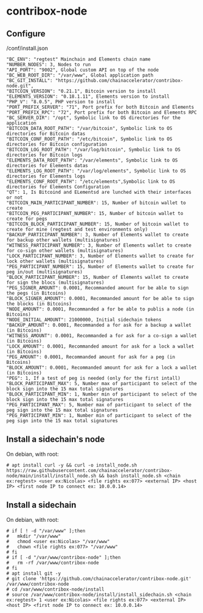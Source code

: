 # contribox-node

## Configure

<env ex:regtest>/conf/install.json

    "BC_ENV": "regtest" Mainchain and Elements chain name
    "NUMBER_NODES": 3, Nodes to run
    "API_PORT": "9002", Global custom API on top of the node
    "BC_WEB_ROOT_DIR": "/var/www", Global application path
    "BC_GIT_INSTALL": "https://github.com/chainaccelerator/contribox-node.git",
    "BITCOIN_VERSION": "0.21.1", Bitcoin version to install
    "ELEMENTS_VERSION": "0.18.1.11", Elements version to install
    "PHP_V": "8.0.5", PHP version to install
    "PORT_PREFIX_SERVER": "71", Port prefix for both Bitcoin and Elements
    "PORT_PREFIX_RPC": "72", Port prefix for both Bitcoin and Elements RPC
    "BC_SERVER_DIR": "/opt", Symbolic link to OS directories for the application
    "BITCOIN_DATA_ROOT_PATH": "/var/bitcoin", Symbolic link to OS directories for Bitcoin datas
    "BITCOIN_CONF_ROOT_PATH": "/etc/bitcoin", Symbolic link to OS directories for Bitcoin configuration
    "BITCOIN_LOG_ROOT_PATH": "/var/log/bitcoin", Symbolic link to OS directories for Bitcoin logs
    "ELEMENTS_DATA_ROOT_PATH": "/var/elements", Symbolic link to OS directories for Elements datas
    "ELEMENTS_LOG_ROOT_PATH": "/var/log/elements", Symbolic link to OS directories for Elements logs
    "ELEMENTS_CONF_ROOT_PATH": "/etc/elements",Symbolic link to OS directories for Elements Configuration
    "QT": 1, Is Bitcoind and ELementsd are lunched with their interfaces or not
    "BITCOIN_MAIN_PARTICIPANT_NUMBER": 15, Number of bitcoin wallet to create
    "BITCOIN_PEG_PARTICIPANT_NUMBER": 15, Number of bitcoin wallet to create for pegs
    "BITCOIN_BLOCK_PARTICIPANT_NUMBER": 15, Number of bitcoin wallet to create for mine (regtest and test environments only)
    "BACKUP_PARTICIPANT_NUMBER": 3, Number of Elements wallet to create for backup other wallets (multisignatures)
    "WITNESS_PARTICIPANT_NUMBER": 3, Number of Elements wallet to create for co-sign other wallets (multisignatures)
    "LOCK_PARTICIPANT_NUMBER": 3, Number of Elements wallet to create for lock other wallets (multisignatures)
    "PEG_PARTICIPANT_NUMBER": 15, Number of Elements wallet to create for peg in/out (multisignatures)
    "BLOCK_PARTICIPANT_NUMBER": 15, Number of Elements wallet to create for sign the blocs (multisignatures)
    "PEG_SIGNER_AMOUNT": 0.0001, Recommanded amount for be able to sign the pegs (in Bitcoins)
    "BLOCK_SIGNER_AMOUNT": 0.0001, Recommanded amount for be able to sign the blocks (in Bitcoins)
    "NODE_AMOUNT": 0.0001, Recommanded a for be able to publis a node (in Bitcoins)
    "NODE_INITIAL_AMOUNT": 21000000, Initial sidechain tokens
    "BACKUP_AMOUNT": 0.0001, Recommanded a for ask for a backup a wallet (in Bitcoins)
    "WITNESS_AMOUNT": 0.0001, Recommanded a for ask for a co-sign a wallet (in Bitcoins)
    "LOCK_AMOUNT": 0.0001, Recommanded amount for ask for a lock a wallet (in Bitcoins)
    "PEG_AMOUNT": 0.0001, Recommanded amount for ask for a peg (in Bitcoins)
    "BLOCK_AMOUNT": 0.0001, Recommanded amount for ask for a lock a wallet (in Bitcoins)
    "PEG": 1, If a test of peg is needed (only for the first intall)
    "BLOCK_PARTICIPANT_MAX": 5, Number max of participant to select of the block sign into the 15 max total signatures
    "BLOCK_PARTICIPANT_MIN": 1, Number min of participant to select of the block sign into the 15 max total signatures
    "PEG_PARTICIPANT_MAX": 5, Number max of participant to select of the peg sign into the 15 max total signatures
    "PEG_PARTICIPANT_MIN": 1, Number min of participant to select of the peg sign into the 15 max total signatures

## Install a sidechain's node

On debian, with root:

    # apt install curl -y && curl -o install_node.sh https://raw.githubusercontent.com/chainaccelerator/contribox-node/main/install/install_node.sh && bash install_node.sh <chain ex:regtest> <user ex:Nicolas> <file rights ex:077> <external IP> <host IP> <first node IP to connect ex: 10.0.0.14>

## Install a sidechain

On debian, with root:

    # if [ ! -d "/var/www" ];then
    #   mkdir "/var/www"
    #   chmod <user ex:Nicolas> "/var/www"
    #   chown <file rights ex:077> "/var/www"
    # fi
    # if [ -d "/var/www/contribox-node" ];then    
    #   rm -rf /var/www/contribox-node
    # fi
    # apt install git -y
    # git clone 'https://github.com/chainaccelerator/contribox-node.git' /var/www/contribox-node
    # cd /var/www/contribox-node/install
    # source /var/www/contribox-node/install/install_sidechain.sh <chain ex:regtest> 1 <user ex:Nicolas> <file rights ex:077> <external IP> <host IP> <first node IP to connect ex: 10.0.0.14>

 



